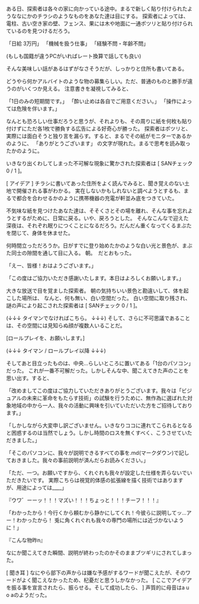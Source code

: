 ある日、探索者は各々の家に向かっている途中。まるで新しく貼り付けられたようななにかのチラシのようなものをあなた達は目にする。
探索者によっては、電柱、古い空き家の壁、フェンス、果には木や地面に一通ポツリと貼り付けられているのを見つけるだろう。

「日給 3万円」
「機械を扱う仕事」
「経験不問・年齢不問」

(もしも国籍が違うPCがいればレート換算で話しても良い)

そんな美味しい話があるはずがなさそうだが、しっかりと住所も書いてある。

どうやら何かアルバイトのような物の募集らしい。ただ、普通のものと勝手が違うのがいくつか見える。
注意書きを凝視してみると、

「1日のみの短期間です。」
「酔い止めは各自でご用意ください。」
「操作によっては危険を伴います。」

なんとも恐ろしい仕事だろうと思うが、それよりも、その周りに紙を何枚も貼り付けずにただ各1枚で勝負する広告による好奇心が勝った。
探索者はポツリと、実際には面白そうと独り言を漏らす。すると、まるでその紙がモニターであるかのように、
「ありがとうございます」
の文字が現れた。まるで思考を読み取ったかのように。

いきなり出くわしてしまった不可解な現象に驚かされた探索者は
[ SANチェック 0 / 1 ]。

[ アイデア ]
チラシに書いてあった住所をよく読んでみると、聞き覚えのない土地で開催される事がわかる。
実在しないかもしれないと調べようとするも、まるで都合を合わせるかのように携帯機器の充電が軒並み底をつきていた。

不気味な紙を見つけたあなた達は、そそくさとその場を離れ、そんな事を忘れようとするがために、日常に戻る。いや、戻ろうとした。
そんなこんなで迎えた深夜は、それぞれ眠りにつくことになるだろう。だんだん重くなってくるまぶたを閉じて、身体を休ませた。

何時間立っただろうか。日がすでに登り始めたかのような白い光と景色が、まぶた同士の隙間を通して目に入る。
朝。　だとおもった。

「えー、皆様！おはようございます。」

「この度はご協力いただき感謝いたします。本日はよろしくお願いします。」

大きな放送で目を覚ました探索者。
朝の気持ちいい景色と勘違いして、体を起こした場所は、
なんと、何も無い、白い空間だった。
白い空間に取り残され、謎の声により起こされた探索者は
[ SANチェック 0 / 1 ]。

(↓↓↓ タイマンでなければこちら。 ↓↓↓)
そして、さらに不可思議であることは、その空間には見知らぬ顔が複数人いることだ。

[ロールプレイを、お願いします。]

(↓↓↓ タイマン / ロールプレイ以降 ↓↓↓)

そしてあと目立ったものは、中央...らしいところに置いてある「1台のパソコン」だった。
これが一番不可解だった。しかしそんな中、聞こえてきた声のことを思い出す。すると、

「改めましてこの度はご協力していただきありがとうございます。我々は「ビジュアルの未来に革命をもたらす技術」の試験を行うために、無作為に選ばれた対象地域の中から一人、我々の活動に興味を引いていただいた方をご招待しております。」

「しかしながら大変申し訳ございません。いきなりココに連れてこられるとなると困惑するのは当然でしょう。しかし時間のロスを無くすべく、こうさせていただきました。」

「そこのパソコンに、我々が説明できるすべての事を.md(マークダウン)で記しておきました。我々の事前説明が済んだらお読みください。」

「ただ、一つ。お願いですから、くれぐれも我々が設定した仕様を弄らないでいただきたいです。
実際こちらは視覚的体感の拡張線を描く技術ではありますが、用途によっては____」

『ウワ゛ーーッ！！！マズい！！！ちょっと！！！チーフ！！！』

「わかったから！今行くから頼むから静かにしてくれ！今彼らに説明してッ...アー！わかったから！
兎に角くれぐれも我々の専門の場所には近づかないように！」

『こんな物昨n』

なにか聞こえてきた瞬間、説明が終わったのかそのままブツギリにされてしまった。

[ 聞き耳 ]
なにやら部下の声からは嫌な予感がするワードが聞こえたが、そのワードがよく聞こえなかったため、杞憂だと思うしかなかった。
[ ここでアイデアを振る事を宣言されたら、振らせる。そして成功したら、 ]
声質的に母音はa u o aのようだった。
